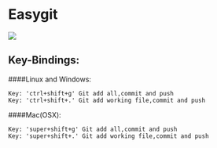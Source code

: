 Easygit
=======

<img src="http://i.imgur.com/fO4RbUM.jpg" />

## Key-Bindings:


####Linux and Windows:
```
Key: 'ctrl+shift+g' Git add all,commit and push
Key: 'ctrl+shift+.' Git add working file,commit and push
```

####Mac(OSX):
```
Key: 'super+shift+g' Git add all,commit and push
Key: 'super+shift+.' Git add working file,commit and push
```